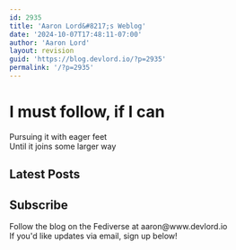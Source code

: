 ```yaml
---
id: 2935
title: 'Aaron Lord&#8217;s Weblog'
date: '2024-10-07T17:48:11-07:00'
author: 'Aaron Lord'
layout: revision
guid: 'https://blog.devlord.io/?p=2935'
permalink: '/?p=2935'
---
```


<!-- wp:uagb/container {"block_id":"07933978","innerContentCustomWidthDesktop":700,"innerContentCustomWidthMobile":425,"minHeightDesktop":100,"minHeightTablet":40,"minHeightType":"vh","backgroundType":"image","backgroundImageDesktop":{"id":1903,"title":"2013-12-07 10.39.30","filename":"2013-12-07-10-39-301.jpg","url":"/assets/img/2013/12/2013-12-07-10-39-301.jpg","link":"/2013-12-07-10-39-30-2/","alt":"","author":"2","description":"","caption":"","name":"2013-12-07-10-39-30-2","status":"inherit","uploadedTo":0,"date":"2013-12-26T05:57:32.000Z","modified":"2013-12-26T05:57:32.000Z","menuOrder":0,"mime":"image/jpeg","type":"image","subtype":"jpeg","icon":"/wp-includes/images/media/default.png","dateFormatted":"December 25, 2013","nonces":{"update":"338fbd3d61","delete":"639c01b008","edit":"3ccf4194d7"},"editLink":"/wp-admin/post.php?post=1903\u0026action=edit","meta":false,"authorName":"Aaron Lord","authorLink":"/wp-admin/profile.php","filesizeInBytes":1958494,"filesizeHumanReadable":"2 MB","context":"","height":920,"width":2544,"orientation":"landscape","sizes":{"thumbnail":{"height":150,"width":150,"url":"/assets/img/2013/12/2013-12-07-10-39-301-150x150.jpg","orientation":"landscape"},"medium":{"height":108,"width":300,"url":"/assets/img/2013/12/2013-12-07-10-39-301-300x108.jpg","orientation":"landscape"},"large":{"height":370,"width":1024,"url":"/assets/img/2013/12/2013-12-07-10-39-301-1024x370.jpg","orientation":"landscape"},"full":{"url":"/assets/img/2013/12/2013-12-07-10-39-301.jpg","height":920,"width":2544,"orientation":"landscape"}},"compat":{"item":"","meta":""}},"backgroundPositionDesktop":{"x":"0.50","y":"0.00"},"gradientValue":"radial-gradient(rgba(21,50,67,0.5) 0%,rgba(26,108,122,0.5) 100%)","borderStyle":"","topPaddingDesktop":0,"bottomPaddingDesktop":0,"leftPaddingDesktop":0,"rightPaddingDesktop":0,"topPaddingTablet":100,"bottomPaddingTablet":50,"leftPaddingTablet":50,"rightPaddingTablet":50,"topPaddingMobile":100,"bottomPaddingMobile":50,"leftPaddingMobile":20,"rightPaddingMobile":20,"paddingLink":false,"variationSelected":true,"rowGapDesktop":0,"columnGapDesktop":0,"isBlockRootParent":true,"overlayType":"gradient","overlayOpacity":0.5,"minHeightTypeTablet":"vh","gradientColor1":"var(\u002d\u002dast-global-color-7)","gradientColor2":"var(\u002d\u002dast-global-color-0)","gradientType":"radial","selectGradient":"advanced"} -->
<div class="wp-block-uagb-container uagb-block-07933978 alignfull uagb-is-root-container"><div class="uagb-container-inner-blocks-wrap"><!-- wp:uagb/info-box {"classMigrate":true,"headingColor":"var(\u002d\u002dast-global-color-5)","subHeadingColor":"var(\u002d\u002dast-global-color-5)","prefixColor":"var(\u002d\u002dast-global-color-5)","prefixFontSize":28,"prefixFontSizeTablet":30,"prefixFontSizeMobile":24,"prefixFontFamily":"Montserrat","prefixFontWeight":"600","prefixLineHeight":1,"prefixLoadGoogleFonts":true,"headingTag":"h1","headFontSize":50,"headFontSizeTablet":40,"headFontSizeMobile":34,"headFontFamily":"Montserrat","headFontWeight":"600","headLoadGoogleFonts":true,"headSpace":20,"subHeadSpace":50,"block_id":"425cc6b4","ctaBorderColor":"","ctaBorderStyle":"","showPrefix":true,"showIcon":false,"paddingBtnTop":10,"paddingBtnBottom":10,"paddingBtnLeft":14,"paddingBtnRight":14,"prefixRightMargin":0,"prefixSpace":24,"prefixLeftMargin":0,"headTopMargin":0,"headRightMargin":0,"headLeftMargin":0,"blockTopPaddingMobile":50,"blockRightPaddingMobile":0,"blockLeftPaddingMobile":0,"blockBottomPaddingMobile":0,"blockPaddingLink":false,"subHeadTopMargin":0,"subHeadRightMargin":0,"subHeadLeftMargin":0,"btnBorderTopWidth":1,"btnBorderLeftWidth":1,"btnBorderRightWidth":1,"btnBorderBottomWidth":1,"btnBorderTopLeftRadius":0,"btnBorderTopRightRadius":0,"btnBorderBottomLeftRadius":0,"btnBorderBottomRightRadius":0,"btnBorderStyle":"solid","btnBorderColor":"#333"} -->
<div class="wp-block-uagb-info-box uagb-block-425cc6b4 uagb-infobox__content-wrap  uagb-infobox-icon-above-title uagb-infobox-image-valign-top"><div class="uagb-ifb-content"><div class="uagb-ifb-title-wrap"><h1 class="uagb-ifb-title">I must follow, if I can</h1></div><p class="uagb-ifb-desc">Pursuing it with eager feet<br>Until it joins some larger way</p></div></div>
<!-- /wp:uagb/info-box --></div></div>
<!-- /wp:uagb/container -->

<!-- wp:uagb/container {"block_id":"f5f6dd76","innerContentCustomWidthDesktop":1140,"innerContentCustomWidthMobile":425,"directionDesktop":"row","backgroundType":"color","backgroundSizeTablet":"cover","backgroundSizeMobile":"cover","backgroundColor":"var(\u002d\u002dast-global-color-5)","borderStyle":"","topPaddingDesktop":100,"bottomPaddingDesktop":100,"leftPaddingDesktop":0,"rightPaddingDesktop":0,"topPaddingTablet":40,"bottomPaddingTablet":40,"leftPaddingTablet":10,"rightPaddingTablet":10,"topPaddingMobile":20,"bottomPaddingMobile":20,"leftPaddingMobile":20,"rightPaddingMobile":20,"topMarginMobile":0,"bottomMarginMobile":0,"leftMarginMobile":0,"rightMarginMobile":0,"variationSelected":true,"rowGapDesktop":0,"rowGapMobile":0,"columnGapDesktop":0,"columnGapMobile":0,"isBlockRootParent":true} -->
<div class="wp-block-uagb-container uagb-block-f5f6dd76 alignfull uagb-is-root-container"><div class="uagb-container-inner-blocks-wrap"><!-- wp:uagb/container {"block_id":"f0901f80","widthDesktop":33.33,"backgroundType":"image","backgroundImageDesktop":{"id":2149,"title":"0D3E04B5-8730-43BF-97FF-FAF27C32FCB0_1_105_c","filename":"0D3E04B5-8730-43BF-97FF-FAF27C32FCB0_1_105_c.jpeg","url":"/assets/img/2024/03/0D3E04B5-8730-43BF-97FF-FAF27C32FCB0_1_105_c.jpeg","link":"/0d3e04b5-8730-43bf-97ff-faf27c32fcb0_1_105_c/","alt":"","author":"2","description":"","caption":"","name":"0d3e04b5-8730-43bf-97ff-faf27c32fcb0_1_105_c","status":"inherit","uploadedTo":0,"date":"2024-03-10T02:36:04.000Z","modified":"2024-03-10T02:36:04.000Z","menuOrder":0,"mime":"image/jpeg","type":"image","subtype":"jpeg","icon":"/wp-includes/images/media/default.png","dateFormatted":"March 9, 2024","nonces":{"update":"af28fe5f57","delete":"e00118675b","edit":"4de3106391"},"editLink":"/wp-admin/post.php?post=2149\u0026action=edit","meta":false,"authorName":"Aaron Lord","authorLink":"/wp-admin/profile.php","filesizeInBytes":236387,"filesizeHumanReadable":"231 KB","context":"","height":658,"width":1198,"orientation":"landscape","sizes":{"thumbnail":{"height":150,"width":150,"url":"/assets/img/2024/03/0D3E04B5-8730-43BF-97FF-FAF27C32FCB0_1_105_c-150x150.jpeg","orientation":"landscape"},"medium":{"height":165,"width":300,"url":"/assets/img/2024/03/0D3E04B5-8730-43BF-97FF-FAF27C32FCB0_1_105_c-300x165.jpeg","orientation":"landscape"},"large":{"height":562,"width":1024,"url":"/assets/img/2024/03/0D3E04B5-8730-43BF-97FF-FAF27C32FCB0_1_105_c-1024x562.jpeg","orientation":"landscape"},"full":{"url":"/assets/img/2024/03/0D3E04B5-8730-43BF-97FF-FAF27C32FCB0_1_105_c.jpeg","height":658,"width":1198,"orientation":"landscape"}},"compat":{"item":"","meta":""}},"backgroundPositionDesktop":{"x":0.54,"y":0.46},"backgroundImageColor":"var(\u002d\u002dast-global-color-7)","borderStyle":"","topPaddingDesktop":150,"bottomPaddingDesktop":150,"leftPaddingDesktop":50,"rightPaddingDesktop":50,"topPaddingTablet":95,"bottomPaddingTablet":95,"leftPaddingTablet":35,"rightPaddingTablet":35,"topPaddingMobile":95,"bottomPaddingMobile":95,"leftPaddingMobile":35,"rightPaddingMobile":35,"paddingLink":false,"topMarginDesktop":10,"bottomMarginDesktop":10,"leftMarginDesktop":10,"rightMarginDesktop":10,"topMarginMobile":10,"bottomMarginMobile":10,"leftMarginMobile":10,"rightMarginMobile":10,"variationSelected":true,"rowGapDesktop":0,"columnGapDesktop":0,"widthSetByUser":true,"overlayType":"color","overlayOpacity":0.3} -->
<div class="wp-block-uagb-container uagb-block-f0901f80"></div>
<!-- /wp:uagb/container -->

<!-- wp:uagb/container {"block_id":"8bec022e","widthDesktop":33.33,"backgroundType":"image","backgroundImageDesktop":{"id":1924,"title":"image","filename":"image.jpg","url":"/assets/img/2019/12/image.jpg","link":"/image-3/","alt":"","author":"2","description":"","caption":"","name":"image-3","status":"inherit","uploadedTo":0,"date":"2019-12-17T02:32:14.000Z","modified":"2019-12-17T02:32:14.000Z","menuOrder":0,"mime":"image/jpeg","type":"image","subtype":"jpeg","icon":"/wp-includes/images/media/default.png","dateFormatted":"December 16, 2019","nonces":{"update":"c92d7efc3a","delete":"e73c477c9a","edit":"3f04a191ed"},"editLink":"/wp-admin/post.php?post=1924\u0026action=edit","meta":false,"authorName":"Aaron Lord","authorLink":"/wp-admin/profile.php","filesizeInBytes":132550,"filesizeHumanReadable":"129 KB","context":"","height":640,"width":640,"orientation":"landscape","sizes":{"thumbnail":{"height":150,"width":150,"url":"/assets/img/2019/12/image-150x150.jpg","orientation":"landscape"},"medium":{"height":300,"width":300,"url":"/assets/img/2019/12/image-300x300.jpg","orientation":"landscape"},"full":{"url":"/assets/img/2019/12/image.jpg","height":640,"width":640,"orientation":"landscape"}},"compat":{"item":"","meta":""},"mediaStates":"Site Icon, Logo"},"backgroundImageColor":"var(\u002d\u002dast-global-color-7)","borderStyle":"","topPaddingDesktop":150,"bottomPaddingDesktop":150,"leftPaddingDesktop":50,"rightPaddingDesktop":50,"topPaddingTablet":95,"bottomPaddingTablet":95,"leftPaddingTablet":35,"rightPaddingTablet":35,"topPaddingMobile":95,"bottomPaddingMobile":95,"leftPaddingMobile":35,"rightPaddingMobile":35,"paddingLink":false,"topMarginDesktop":10,"bottomMarginDesktop":10,"leftMarginDesktop":10,"rightMarginDesktop":10,"topMarginMobile":10,"bottomMarginMobile":10,"leftMarginMobile":10,"rightMarginMobile":10,"variationSelected":true,"rowGapDesktop":0,"columnGapDesktop":0,"widthSetByUser":true,"overlayType":"color","overlayOpacity":0.3} -->
<div class="wp-block-uagb-container uagb-block-8bec022e"></div>
<!-- /wp:uagb/container -->

<!-- wp:uagb/container {"block_id":"3730b25c","widthDesktop":33.33,"backgroundType":"image","backgroundImageDesktop":{"id":2148,"title":"FA6D3D29-83EC-4394-B563-CAE3D4EBABFC_1_105_c","filename":"FA6D3D29-83EC-4394-B563-CAE3D4EBABFC_1_105_c.jpeg","url":"/assets/img/2024/03/FA6D3D29-83EC-4394-B563-CAE3D4EBABFC_1_105_c.jpeg","link":"/fa6d3d29-83ec-4394-b563-cae3d4ebabfc_1_105_c/","alt":"","author":"2","description":"","caption":"","name":"fa6d3d29-83ec-4394-b563-cae3d4ebabfc_1_105_c","status":"inherit","uploadedTo":0,"date":"2024-03-10T02:34:30.000Z","modified":"2024-03-10T02:34:30.000Z","menuOrder":0,"mime":"image/jpeg","type":"image","subtype":"jpeg","icon":"/wp-includes/images/media/default.png","dateFormatted":"March 9, 2024","nonces":{"update":"d28db0c134","delete":"50fc95b88c","edit":"aa331121f0"},"editLink":"/wp-admin/post.php?post=2148\u0026action=edit","meta":false,"authorName":"Aaron Lord","authorLink":"/wp-admin/profile.php","filesizeInBytes":168688,"filesizeHumanReadable":"165 KB","context":"","height":768,"width":1024,"orientation":"landscape","sizes":{"thumbnail":{"height":150,"width":150,"url":"/assets/img/2024/03/FA6D3D29-83EC-4394-B563-CAE3D4EBABFC_1_105_c-150x150.jpeg","orientation":"landscape"},"medium":{"height":225,"width":300,"url":"/assets/img/2024/03/FA6D3D29-83EC-4394-B563-CAE3D4EBABFC_1_105_c-300x225.jpeg","orientation":"landscape"},"full":{"url":"/assets/img/2024/03/FA6D3D29-83EC-4394-B563-CAE3D4EBABFC_1_105_c.jpeg","height":768,"width":1024,"orientation":"landscape"}},"compat":{"item":"","meta":""},"mediaStates":"Image Widget (2)"},"backgroundPositionDesktop":{"x":0.21,"y":0.49},"backgroundImageColor":"var(\u002d\u002dast-global-color-7)","borderStyle":"","topPaddingDesktop":150,"bottomPaddingDesktop":150,"leftPaddingDesktop":50,"rightPaddingDesktop":50,"topPaddingTablet":95,"bottomPaddingTablet":95,"leftPaddingTablet":35,"rightPaddingTablet":35,"topPaddingMobile":95,"bottomPaddingMobile":95,"leftPaddingMobile":35,"rightPaddingMobile":35,"paddingLink":false,"topMarginDesktop":10,"bottomMarginDesktop":10,"leftMarginDesktop":10,"rightMarginDesktop":10,"topMarginMobile":10,"bottomMarginMobile":10,"leftMarginMobile":10,"rightMarginMobile":10,"variationSelected":true,"rowGapDesktop":0,"columnGapDesktop":0,"widthSetByUser":true,"overlayType":"color","overlayOpacity":0.3} -->
<div class="wp-block-uagb-container uagb-block-3730b25c"></div>
<!-- /wp:uagb/container --></div></div>
<!-- /wp:uagb/container -->

<!-- wp:uagb/container {"block_id":"71f7405a","innerContentCustomWidthDesktop":1140,"innerContentCustomWidthMobile":425,"directionDesktop":"row","directionTablet":"column","alignItemsDesktop":"flex-start","backgroundType":"color","backgroundSizeTablet":"cover","backgroundSizeMobile":"cover","backgroundColor":"var(\u002d\u002dast-global-color-5)","borderStyle":"","topPaddingDesktop":0,"bottomPaddingDesktop":100,"leftPaddingDesktop":0,"rightPaddingDesktop":0,"topPaddingTablet":0,"bottomPaddingTablet":50,"leftPaddingTablet":80,"rightPaddingTablet":80,"topPaddingMobile":20,"bottomPaddingMobile":50,"leftPaddingMobile":30,"rightPaddingMobile":30,"paddingLink":false,"variationSelected":true,"rowGapDesktop":0,"columnGapDesktop":0,"isBlockRootParent":true} -->
<div class="wp-block-uagb-container uagb-block-71f7405a alignfull uagb-is-root-container"><div class="uagb-container-inner-blocks-wrap"><!-- wp:uagb/container {"block_id":"45404628","widthDesktop":50,"widthTablet":100,"alignItemsDesktop":"flex-start","alignItemsTablet":"center","borderStyle":"","topPaddingDesktop":0,"bottomPaddingDesktop":0,"leftPaddingDesktop":0,"rightPaddingDesktop":0,"topPaddingMobile":20,"bottomPaddingMobile":0,"leftPaddingMobile":0,"rightPaddingMobile":0,"paddingLink":false,"variationSelected":true,"rowGapDesktop":0,"columnGapDesktop":0,"widthSetByUser":true} -->
<div class="wp-block-uagb-container uagb-block-45404628"><!-- wp:uagb/advanced-heading {"block_id":"e669451d","classMigrate":true,"headingAlignTablet":"center","headingAlignMobile":"center","headSpace":0,"headFontWeight":"600","headFontSizeTablet":30,"headFontSizeMobile":24,"blockTopPaddingMobile":0,"blockRightPaddingMobile":0,"blockLeftPaddingMobile":0,"blockBottomPaddingMobile":0,"blockTopMarginMobile":0,"blockRightMarginMobile":0,"blockLeftMarginMobile":0,"blockBottomMarginMobile":0} -->
<div class="wp-block-uagb-advanced-heading uagb-block-e669451d"><h2 class="uagb-heading-text">Latest Posts</h2></div>
<!-- /wp:uagb/advanced-heading --></div>
<!-- /wp:uagb/container -->

<!-- wp:uagb/container {"block_id":"3aabc2a9","widthDesktop":50,"widthTablet":100,"alignItemsDesktop":"flex-start","alignItemsTablet":"center","borderStyle":"","topPaddingDesktop":0,"bottomPaddingDesktop":0,"leftPaddingDesktop":0,"rightPaddingDesktop":0,"topPaddingTablet":30,"bottomPaddingTablet":0,"leftPaddingTablet":0,"rightPaddingTablet":0,"paddingLink":false,"variationSelected":true,"rowGapDesktop":0,"columnGapDesktop":0,"widthSetByUser":true} -->
<div class="wp-block-uagb-container uagb-block-3aabc2a9"><!-- wp:latest-posts {"displayPostContent":true,"displayPostDate":true,"displayFeaturedImage":true,"featuredImageAlign":"center","featuredImageSizeSlug":"medium","featuredImageSizeWidth":300,"featuredImageSizeHeight":300,"addLinkToFeaturedImage":true,"style":{"spacing":{"margin":{"top":"0","bottom":"0"},"padding":{"right":"var:preset|spacing|20","left":"var:preset|spacing|20"}},"elements":{"link":{"color":{"text":"var:preset|color|ast-global-color-1"}}},"typography":{"fontSize":"16px"}}} /-->

<!-- wp:uagb/container {"block_id":"6e311eaa"} -->
<div class="wp-block-uagb-container uagb-block-6e311eaa"></div>
<!-- /wp:uagb/container --></div>
<!-- /wp:uagb/container --></div></div>
<!-- /wp:uagb/container -->

<!-- wp:uagb/container {"block_id":"737cf484","innerContentCustomWidthDesktop":600,"innerContentCustomWidthMobile":425,"backgroundType":"image","backgroundImageDesktop":{"id":2147,"title":"4A70967D-751E-4170-BE78-5EA80828B58E_1_105_c","filename":"4A70967D-751E-4170-BE78-5EA80828B58E_1_105_c.jpeg","url":"/assets/img/2024/03/4A70967D-751E-4170-BE78-5EA80828B58E_1_105_c.jpeg","link":"/4a70967d-751e-4170-be78-5ea80828b58e_1_105_c/","alt":"","author":"2","description":"","caption":"","name":"4a70967d-751e-4170-be78-5ea80828b58e_1_105_c","status":"inherit","uploadedTo":0,"date":"2024-03-10T02:26:32.000Z","modified":"2024-03-10T02:26:32.000Z","menuOrder":0,"mime":"image/jpeg","type":"image","subtype":"jpeg","icon":"/wp-includes/images/media/default.png","dateFormatted":"March 9, 2024","nonces":{"update":"1f92232925","delete":"7769b5b9bd","edit":"bd5ce4ccb6"},"editLink":"/wp-admin/post.php?post=2147\u0026action=edit","meta":false,"authorName":"Aaron Lord","authorLink":"/wp-admin/profile.php","filesizeInBytes":135615,"filesizeHumanReadable":"132 KB","context":"","height":769,"width":1024,"orientation":"landscape","sizes":{"thumbnail":{"height":150,"width":150,"url":"/assets/img/2024/03/4A70967D-751E-4170-BE78-5EA80828B58E_1_105_c-150x150.jpeg","orientation":"landscape"},"medium":{"height":225,"width":300,"url":"/assets/img/2024/03/4A70967D-751E-4170-BE78-5EA80828B58E_1_105_c-300x225.jpeg","orientation":"landscape"},"full":{"url":"/assets/img/2024/03/4A70967D-751E-4170-BE78-5EA80828B58E_1_105_c.jpeg","height":769,"width":1024,"orientation":"landscape"}},"compat":{"item":"","meta":""}},"backgroundAttachmentDesktop":"fixed","gradientValue":"radial-gradient(rgba(21,50,67,0.6) 0%,rgba(26,108,122,0.6) 100%)","borderStyle":"","topPaddingDesktop":190,"bottomPaddingDesktop":190,"leftPaddingDesktop":0,"rightPaddingDesktop":0,"topPaddingTablet":50,"bottomPaddingTablet":50,"leftPaddingTablet":50,"rightPaddingTablet":50,"topPaddingMobile":50,"bottomPaddingMobile":50,"leftPaddingMobile":30,"rightPaddingMobile":30,"paddingLink":false,"variationSelected":true,"rowGapDesktop":0,"columnGapDesktop":0,"isBlockRootParent":true,"overlayType":"gradient","overlayOpacity":0.6,"gradientColor1":"var(\u002d\u002dast-global-color-7)","gradientColor2":"var(\u002d\u002dast-global-color-0)","gradientType":"radial","selectGradient":"advanced"} -->
<div class="wp-block-uagb-container uagb-block-737cf484 alignfull uagb-is-root-container"><div class="uagb-container-inner-blocks-wrap"><!-- wp:uagb/info-box {"classMigrate":true,"headingColor":"var(\u002d\u002dast-global-color-5)","subHeadingColor":"var(\u002d\u002dast-global-color-5)","headingTag":"h2","headFontSizeTablet":30,"headFontSizeMobile":24,"headFontWeight":"600","headFontStyle":"italic","headTransform":"capitalize","headSpace":20,"subHeadSpace":50,"block_id":"a1136e67","ctaIcon":"","ctaText":"Contact","ctaLink":"#","ctaBtnLinkColor":"var(\u002d\u002dast-global-color-5)","ctaLinkHoverColor":"#153243","ctaBgColor":"#00000000","ctaBgHoverColor":"var(\u002d\u002dast-global-color-5)","ctaBorderColor":"","ctaBorderStyle":"","showIcon":false,"btnBorderTopWidth":2,"btnBorderLeftWidth":2,"btnBorderRightWidth":2,"btnBorderBottomWidth":2,"btnBorderTopLeftRadius":0,"btnBorderTopRightRadius":0,"btnBorderBottomLeftRadius":0,"btnBorderBottomRightRadius":0,"btnBorderStyle":"solid","btnBorderColor":"var(\u002d\u002dast-global-color-5)"} -->
<div class="wp-block-uagb-info-box uagb-block-a1136e67 uagb-infobox__content-wrap  uagb-infobox-icon-above-title uagb-infobox-image-valign-top"><div class="uagb-ifb-content"><div class="uagb-ifb-title-wrap"><h2 class="uagb-ifb-title">Subscribe</h2></div><p class="uagb-ifb-desc">Follow the blog on the Fediverse at aaron@www.devlord.io<br>If you'd like updates via email, sign up below!</p></div></div>
<!-- /wp:uagb/info-box -->

<!-- wp:mailpoet/subscription-form-block {"formId":1} /--></div></div>
<!-- /wp:uagb/container -->